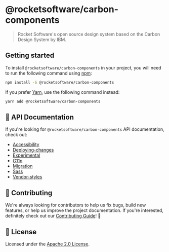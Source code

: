# @rocketsoftware/carbon-components

> Rocket Software's open source design system based on the Carbon Design System
> by IBM.

## Getting started

To install `@rocketsoftware/carbon-components` in your project, you will need to
run the following command using [npm](https://www.npmjs.com/):

```bash
npm install -S @rocketsoftware/carbon-components
```

If you prefer [Yarn](https://yarnpkg.com/en/), use the following command
instead:

```bash
yarn add @rocketsoftware/carbon-components
```

## 📖 API Documentation

If you're looking for `@rocketsoftware/carbon-components` API documentation,
check out:

- [Accessibility](./docs/accessibility.md)
- [Deploying-changes](./docs/deploying-changes.md)
- [Experimental](./docs/experimental.md)
- [G11n](./docs/g11n.md)
- [Migration](./docs/migration)
- [Sass](./docs/sass.md)
- [Vendor-styles](./docs/vendor-styles.md)

## 🙌 Contributing

We're always looking for contributors to help us fix bugs, build new features,
or help us improve the project documentation. If you're interested, definitely
check out our [Contributing Guide](/.github/CONTRIBUTING.md)! 👀

## 📝 License

Licensed under the [Apache 2.0 License](/LICENSE).
